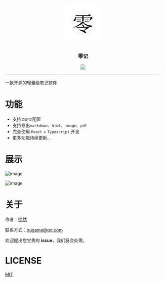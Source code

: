 <p align="center">
  <img alt="logo" src="./resources/icon.png" width="120" style="margin-bottom: 10px;">
</p>
<h3 align="center">零记</h3>

<p align="center">
  <img src="https://img.shields.io/badge/License-MIT-blue.svg?style=for-the-badge&color=#4fc08d" />
</p>

---

一款开源的轻量级笔记软件

# 功能

- 支持`自定义`配置
- 支持导出`markdown`、`html`、`image`、`pdf`
- 完全使用 `React` + `Typescript` 开发
- 更多功能持续更新...

# 展示

![image](https://github.com/user-attachments/assets/54701283-85ab-4bb0-a9c7-1fdda75c30d9)

![image](https://github.com/user-attachments/assets/07376d5b-739f-40e4-b2c9-53eb62222040)

# 关于

作者：[徐然](https://github.com/xiaoxustudio)

联系方式：[xugame@qq.com](emailto://xugame@qq.com)

欢迎提出您宝贵的 **issue**，我们将会处理。

# LICENSE

[MIT](./LICENSE)
